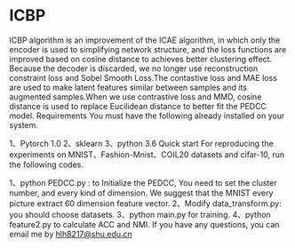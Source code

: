 # ICBP
ICBP algorithm is an improvement of the ICAE algorithm, in which only the encoder is used to simplifying network structure, and the loss functions are improved based on cosine distance to achieves better clustering effect. Because the decoder is discarded, we no longer use reconstruction constraint loss and Sobel Smooth Loss.The contastive loss and MAE loss are used to make latent features similar between samples and its augmented samples.When we use contrastive loss and MMD, cosine distance is used to replace Eucilidean distance to better fit the PEDCC model.
Requirements 
You must have the following already installed on your system. 

1、Pytorch 1.0 
2、sklearn 
3、python 3.6 
Quick start 
For reproducing the experiments on MNIST、Fashion-Mnist、COIL20 datasets and cifar-10, run the following codes. 

1、python PEDCC.py : to Initialize the PEDCC, You need to set the cluster number, and every kind of dimension. We suggest that the MNIST every picture extract 60 dimension feature vector. 
2、Modify data_transform.py: you should choose datasets. 
3、python main.py for training. 
4、python feature2.py to calculate ACC and NMI. 
If you have any questions, you can email me by hlh8217@shu.edu.cn
